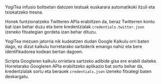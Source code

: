 YogiTea infusio boltsetan datozen testuak euskarara automatikoki itzuli eta txiokatzeko tresna.

Honek funtzionatzeko Twitteren APIa erabiltzen da, beraz Twitterren kontu bat izan behar duzu eta bere kredentzialak `credentials.twitter.json` izeneko fitxategian gordeta izan behar dituzu.

YogiTea mezuen jatorria nik kudeatzen dudan Google Kalkulu orri baten dago, ez dizut kalkulu horretarako sarbiderik emango nahiz eta bere identifikadorea kodean bertan dagoen.

Scripta Googleren kalkulu orrietara sartzeko adibide gisa ere erabili daiteke. Horretarako Googleren APIa erabiltzeko aplikazio bat sortu behar da, kredentzialak sortu eta berauek `credentials.json` izeneko fitxategi baten deskargatu.
